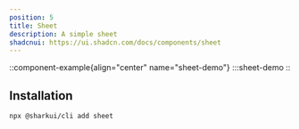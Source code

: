 ```yaml
---
position: 5
title: Sheet 
description: A simple sheet
shadcnui: https://ui.shadcn.com/docs/components/sheet
---
```




::component-example{align="center" name="sheet-demo"}
:::sheet-demo
::

## Installation
```bash
npx @sharkui/cli add sheet
```
